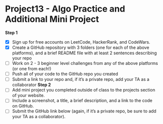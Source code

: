 # Project13 - Algo Practice and Additional Mini Project
**Step 1**
- [x] Sign up for free accounts on LeetCode, HackerRank, and CodeWars.
- [x] Create a GitHub repository with 3 folders (one for each of the above platforms), and a brief README file with at least 2 sentences describing your repo
- [ ] Work on 2 - 3 beginner level challenges from any of the above platforms (or one from each!)
- [ ] Push all of your code to the GitHub repo you created
- [ ] Submit a link to your repo and, if it’s a private repo, add your TA as a collaborator
**Step 2**
- [ ] Add mini project you completed outside of class to the projects section of your website. 
- [ ] Include a screenshot, a title, a brief description, and a link to the code on GitHub. 
- [ ] Submit the GitHub link below (again, if it’s a private repo, be sure to add your TA as a collaborator).